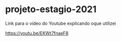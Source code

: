 # projeto-estagio-2021

Link para o vídeo do Youtube explicando oque utilizei

https://youtu.be/EKWt7fnaeF8
